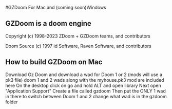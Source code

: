 #GZDoom For Mac and (coming soon)Windows

## GZDoom is a doom engine

Copyright (c) 1998-2023 ZDoom + GZDoom teams, and contributors

Doom Source (c) 1997 id Software, Raven Software, and contributors

## How to build GZDoom on Mac
Download Gz Doom and download a wad for Doom 1 or 2 (mods will use a pk3 file) doom 1 and 2 wads along with the myhouse.pk3 mod are included here
On the desktop click on go and hold ALT and open library
Next open "Application Support"
Create a file called gzdoom
Then put the ONLY 1 wad in there
to switch between Doom 1 and 2 change what wad is in the gzdoom folder

